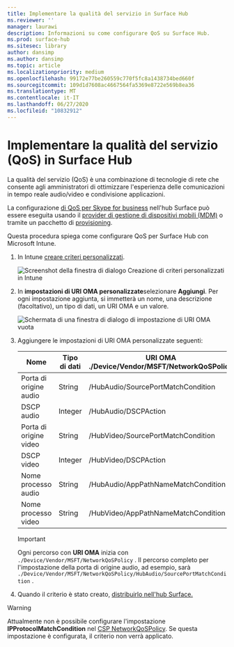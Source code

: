 ```yaml
---
title: Implementare la qualità del servizio in Surface Hub
ms.reviewer: ''
manager: laurawi
description: Informazioni su come configurare QoS su Surface Hub.
ms.prod: surface-hub
ms.sitesec: library
author: dansimp
ms.author: dansimp
ms.topic: article
ms.localizationpriority: medium
ms.openlocfilehash: 99172e77be260559c770f5fc8a1438734bed660f
ms.sourcegitcommit: 109d1d7608ac4667564fa5369e8722e569b8ea36
ms.translationtype: MT
ms.contentlocale: it-IT
ms.lasthandoff: 06/27/2020
ms.locfileid: "10832912"
---
```

# Implementare la qualità del servizio (QoS) in Surface Hub

La qualità del servizio (QoS) è una combinazione di tecnologie di rete che consente agli amministratori di ottimizzare l'esperienza delle comunicazioni in tempo reale audio/video e condivisione applicazioni.
 
La configurazione [di QoS per Skype for business](https://docs.microsoft.com/windows/client-management/mdm/networkqospolicy-csp) nell'hub Surface può essere eseguita usando il [provider di gestione di dispositivi mobili (MDM)](manage-settings-with-mdm-for-surface-hub.md) o tramite un pacchetto di [provisioning](provisioning-packages-for-surface-hub.md). 
 
 
Questa procedura spiega come configurare QoS per Surface Hub con Microsoft Intune. 

1. In Intune [creare criteri personalizzati](https://docs.microsoft.com/intune/custom-settings-configure).

    ![Screenshot della finestra di dialogo Creazione di criteri personalizzati in Intune](images/qos-create.png)

2. In **impostazioni di URI OMA personalizzate**selezionare **Aggiungi**. Per ogni impostazione aggiunta, si immetterà un nome, una descrizione (facoltativo), un tipo di dati, un URI OMA e un valore.

    ![Schermata di una finestra di dialogo di impostazione di URI OMA vuota](images/qos-setting.png)

3. Aggiungere le impostazioni di URI OMA personalizzate seguenti:

    Nome | Tipo di dati | URI OMA<br>./Device/Vendor/MSFT/NetworkQoSPolicy |  Value
    --- | --- | --- | ---
    Porta di origine audio | String |  /HubAudio/SourcePortMatchCondition  |   Ottenere i valori dall'amministratore Skype
    DSCP audio | Integer |  /HubAudio/DSCPAction  |   46
    Porta di origine video | String |  /HubVideo/SourcePortMatchCondition   |  Ottenere i valori dall'amministratore Skype
    DSCP video | Integer |  /HubVideo/DSCPAction   |   34
    Nome processo audio | String |  /HubAudio/AppPathNameMatchCondition  |   Microsoft.PPISkype.Windows.exe
    Nome processo video | String |  /HubVideo/AppPathNameMatchCondition  |   Microsoft.PPISkype.Windows.exe

    >[!IMPORTANT]
    >Ogni percorso con **URI OMA** inizia con `./Device/Vendor/MSFT/NetworkQoSPolicy` . Il percorso completo per l'impostazione della porta di origine audio, ad esempio, sarà `./Device/Vendor/MSFT/NetworkQoSPolicy/HubAudio/SourcePortMatchCondition` .




4. Quando il criterio è stato creato, [distribuirlo nell'hub Surface.](manage-settings-with-mdm-for-surface-hub.md#manage-surface-hub-settings-with-mdm)


>[!WARNING]
>Attualmente non è possibile configurare l'impostazione **IPProtocolMatchCondition** nel [CSP NetworkQoSPolicy](https://docs.microsoft.com/windows/client-management/mdm/networkqospolicy-csp). Se questa impostazione è configurata, il criterio non verrà applicato.
 
